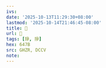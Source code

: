 ```yaml
---
ivs:
date: '2025-10-13T11:29:30+08:00'
lastmod: '2025-10-14T21:46:45-08:00'
title: 󰡴
url: 󰡴
tags: [摻, 摻]
hex: 647B
src: GHZR, DCCV
note:
---
```

